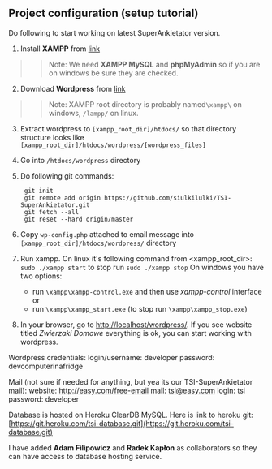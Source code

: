 ## Project configuration (setup tutorial)

Do following to start working on latest SuperAnkietator version.

1. Install **XAMPP** from [link](https://www.apachefriends.org/index.html)

>> Note: We need **XAMPP MySQL** and **phpMyAdmin** so if you are on windows be sure they are checked.
2. Download **Wordpress** from [link](https://wordpress.org/latest.zip)

>> Note: XAMPP root directory is probably named`\xampp\` on windows, `/lampp/` on linux.
3. Extract wordpress to `[xampp_root_dir]/htdocs/` so that directory structure looks like `[xampp_root_dir]/htdocs/wordpress/[wordpress_files]`
4. Go into `/htdocs/wordpress` directory
5. Do following git commands:

        git init
        git remote add origin https://github.com/siulkilulki/TSI-SuperAnkietator.git
        git fetch --all
        git reset --hard origin/master
6. Copy `wp-config.php` attached to email message into `[xampp_root_dir]/htdocs/wordpress/` directory
7. Run xampp.
    On linux it's following command from <xampp_root_dir>:
        `sudo ./xampp start` to stop run `sudo ./xampp stop`
    On windows you have two options:
    * run `\xampp\xampp-control.exe` and then use *xampp-control* interface
    or
    * run `\xampp\xampp_start.exe` (to stop run `\xampp\xampp_stop.exe`)
8. In your browser, go to [http://localhost/wordpress/](http://localhost/wordpress/). If you see website titled *Zwierzaki Domowe* everything is ok, you can start working with wordpress.



Wordpress credentials:
   login/username: developer
   password: devcomputerinafridge

Mail (not sure if needed for anything, but yea its our TSI-SuperAnkietator mail):
    website: http://easy.com/free-email
    mail: tsi@easy.com
    login: tsi
    password: developer

Database is hosted on Heroku ClearDB MySQL.
Here is link to heroku git: [https://git.heroku.com/tsi-database.git](https://git.heroku.com/tsi-database.git)

I have added **Adam Filipowicz** and **Radek Kapłon** as collaborators so they can have access to database hosting service.
